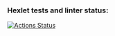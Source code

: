 ### Hexlet tests and linter status:
[![Actions Status](https://github.com/artanizo/backend-project-lvl3/workflows/hexlet-check/badge.svg)](https://github.com/artanizo/backend-project-lvl3/actions)